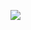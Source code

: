 <a href="버튼을 눌렀을 때 이동할 링크" target="_blank"><img src="https://img.shields.io/badge/mcw1217@naver.com-03C75A?style=social&logo=#03C75A&logoColor=555555"/></a>
